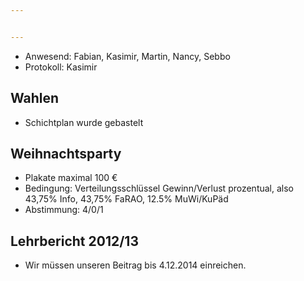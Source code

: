 ```yaml
---


---
```


* Anwesend: Fabian, Kasimir, Martin, Nancy, Sebbo
* Protokoll: Kasimir

## Wahlen

* Schichtplan wurde gebastelt

## Weihnachtsparty

* Plakate maximal 100 €
* Bedingung: Verteilungsschlüssel Gewinn/Verlust prozentual, also 43,75% Info, 43,75% FaRAO, 12.5% MuWi/KuPäd
* Abstimmung: 4/0/1

## Lehrbericht 2012/13

* Wir müssen unseren Beitrag bis 4.12.2014 einreichen.
